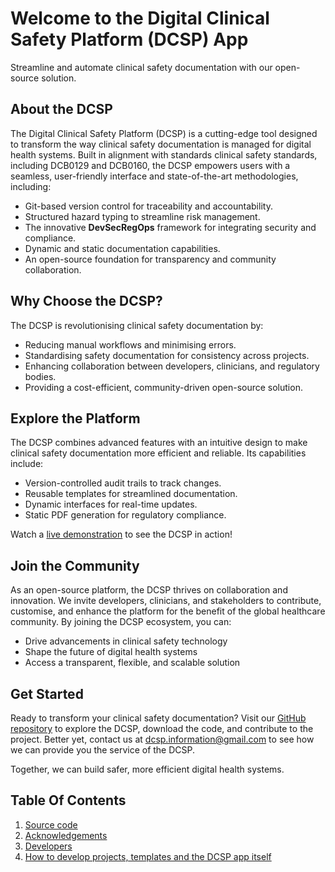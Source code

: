 # Welcome to the Digital Clinical Safety Platform (DCSP) App

Streamline and automate clinical safety documentation with our open-source solution.

## About the DCSP

The Digital Clinical Safety Platform (DCSP) is a cutting-edge tool designed to transform the way clinical safety documentation is managed for digital health systems. Built in alignment with standards clinical safety standards, including DCB0129 and DCB0160, the DCSP empowers users with a seamless, user-friendly interface and state-of-the-art methodologies, including:

- Git-based version control for traceability and accountability.
- Structured hazard typing to streamline risk management.
- The innovative **DevSecRegOps** framework for integrating security and compliance.
- Dynamic and static documentation capabilities.
- An open-source foundation for transparency and community collaboration.

## Why Choose the DCSP?

The DCSP is revolutionising clinical safety documentation by:

- Reducing manual workflows and minimising errors.
- Standardising safety documentation for consistency across projects.
- Enhancing collaboration between developers, clinicians, and regulatory bodies.
- Providing a cost-efficient, community-driven open-source solution.

## Explore the Platform

The DCSP combines advanced features with an intuitive design to make clinical safety documentation more efficient and reliable. Its capabilities include:

- Version-controlled audit trails to track changes.
- Reusable templates for streamlined documentation.
- Dynamic interfaces for real-time updates.
- Static PDF generation for regulatory compliance.

Watch a [live demonstration](https://youtube.com/live/xzLJkN9NLeU) to see the DCSP in action!

## Join the Community

As an open-source platform, the DCSP thrives on collaboration and innovation. We invite developers, clinicians, and stakeholders to contribute, customise, and enhance the platform for the benefit of the global healthcare community. By joining the DCSP ecosystem, you can:

- Drive advancements in clinical safety technology
- Shape the future of digital health systems
- Access a transparent, flexible, and scalable solution

## Get Started

Ready to transform your clinical safety documentation? Visit our [GitHub repository](https://github.com/digital-clinical-safety-alliance/digital-clinical-safety-platform) to explore the DCSP, download the code, and contribute to the project. Better yet, contact us at [dcsp.information@gmail.com](mailto:dcsp.information@gmail.com) to see how we can provide you the service of the DCSP. 

Together, we can build safer, more efficient digital health systems.

## Table Of Contents

1. [Source code](code/index.md)
2. [Acknowledgements](acknowledgements.md)
3. [Developers](developers.md)
4. [How to develop projects, templates and the DCSP app itself](how-tos/index.md)
